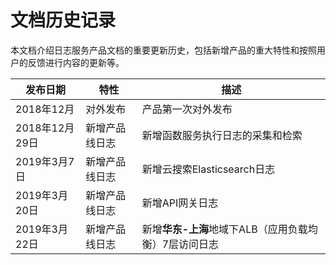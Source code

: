 # 文档历史记录

本文档介绍日志服务产品文档的重要更新历史，包括新增产品的重大特性和按照用户的反馈进行内容的更新等。

|发布日期|特性|描述|
|-|-|-|
|2018年12月|对外发布|产品第一次对外发布|
|2018年12月29日|新增产品线日志|新增函数服务执行日志的采集和检索|
|2019年3月7日|新增产品线日志|新增云搜索Elasticsearch日志|
|2019年3月20日|新增产品线日志|新增API网关日志|
|2019年3月22日|新增产品线日志|新增**华东-上海**地域下ALB（应用负载均衡）7层访问日志|
